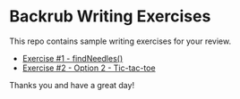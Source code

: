 # Backrub Writing Exercises

This repo contains sample writing exercises for your review.

- [Exercise #1 - findNeedles()](needles.md)
- [Exercise #2 - Option 2 - Tic-tac-toe](tictac.md)

Thanks you and have a great day!
